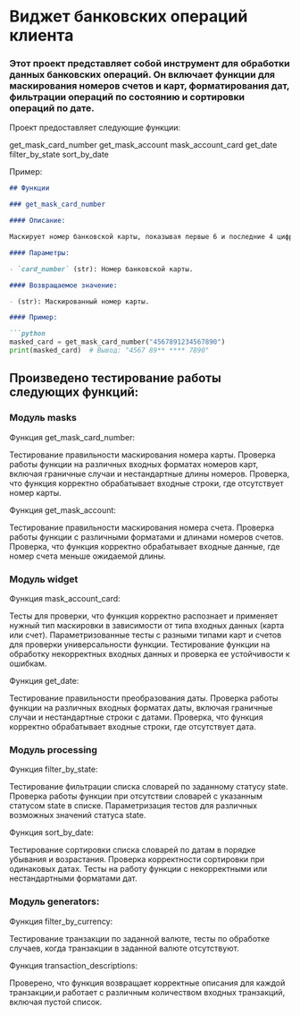 # Виджет банковских операций клиента

### Этот проект представляет собой инструмент для обработки данных банковских операций. Он включает функции для маскирования номеров счетов и карт, форматирования дат, фильтрации операций по состоянию и сортировки операций по дате.

Проект предоставляет следующие функции:


get_mask_card_number
get_mask_account
mask_account_card
get_date
filter_by_state
sort_by_date


Пример:

```markdown
## Функции

### get_mask_card_number

#### Описание:

Маскирует номер банковской карты, показывая первые 6 и последние 4 цифры.

#### Параметры:

- `card_number` (str): Номер банковской карты.

#### Возвращаемое значение:

- (str): Маскированный номер карты.

#### Пример:

```python
masked_card = get_mask_card_number("4567891234567890")
print(masked_card)  # Вывод: "4567 89** **** 7890"
```
## Произведено тестирование работы следующих функций:
### Модуль masks
Функция get_mask_card_number:

Тестирование правильности маскирования номера карты.
Проверка работы функции на различных входных форматах номеров карт, включая граничные случаи и нестандартные длины номеров.
Проверка, что функция корректно обрабатывает входные строки, где отсутствует номер карты.

Функция get_mask_account:

Тестирование правильности маскирования номера счета.
Проверка работы функции с различными форматами и длинами номеров счетов.
Проверка, что функция корректно обрабатывает входные данные, где номер счета меньше ожидаемой длины.

### Модуль widget
Функция mask_account_card:

Тесты для проверки, что функция корректно распознает и применяет нужный тип маскировки в зависимости от типа входных данных (карта или счет).
Параметризованные тесты с разными типами карт и счетов для проверки универсальности функции.
Тестирование функции на обработку некорректных входных данных и проверка ее устойчивости к ошибкам.

Функция get_date:

Тестирование правильности преобразования даты.
Проверка работы функции на различных входных форматах даты, включая граничные случаи и нестандартные строки с датами.
Проверка, что функция корректно обрабатывает входные строки, где отсутствует дата.

### Модуль processing
Функция filter_by_state:

Тестирование фильтрации списка словарей по заданному статусу state.
Проверка работы функции при отсутствии словарей с указанным статусом state в списке.
Параметризация тестов для различных возможных значений статуса state.

Функция sort_by_date:

Тестирование сортировки списка словарей по датам в порядке убывания и возрастания.
Проверка корректности сортировки при одинаковых датах.
Тесты на работу функции с некорректными или нестандартными форматами дат.

### Модуль generators:
Функция filter_by_currency:

Тестирование транзакции по заданной валюте, тесты по обработке случаев, когда транзакции в заданной валюте отсутствуют.

Функция transaction_descriptions:

Проверено, что функция возвращает корректные описания для каждой транзакции,и работает с различным количеством входных транзакций, включая пустой список.
